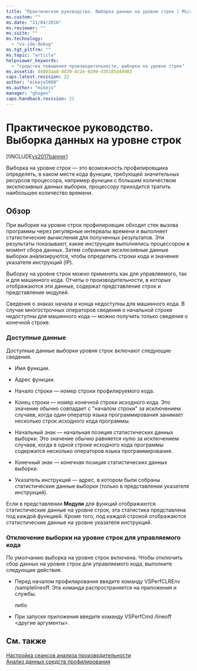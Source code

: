 ```yaml
---
title: "Практическое руководство. Выборка данных на уровне строк | Microsoft Docs"
ms.custom: ""
ms.date: "11/04/2016"
ms.reviewer: ""
ms.suite: ""
ms.technology: 
  - "vs-ide-debug"
ms.tgt_pltfrm: ""
ms.topic: "article"
helpviewer_keywords: 
  - "средства повышения производительности, выборка на уровне строк"
ms.assetid: 44803aad-dd39-4c2e-9209-d35185d44983
caps.latest.revision: 22
author: "mikejo5000"
ms.author: "mikejo"
manager: "ghogen"
caps.handback.revision: 22
---
```

# Практическое руководство. Выборка данных на уровне строк
[!INCLUDE[vs2017banner](../code-quality/includes/vs2017banner.md)]

Выборка на уровне строк — это возможность профилировщика определять, в каком месте кода функции, требующей значительных ресурсов процессора, например функции с большим количеством эксклюзивных данных выборки, процессору приходится тратить наибольшее количество времени.  
  
## Обзор  
 При выборке на уровне строк профилировщик обходит стек вызова программы через регулярные интервалы времени и выполняет статистические вычисления для полученных результатов.  Эти результаты показывают, какие инструкции выполнялись процессором в момент сбора данных.  Затем собранные эксклюзивные данные выборки анализируются, чтобы определить строки кода и значения указателя инструкций \(IP\).  
  
 Выборку на уровне строк можно применять как для управляемого, так и для машинного кода.  Отчеты о производительности, в которых отображаются эти данные, содержат представление строк и представление модулей.  
  
 Сведения о знаках начала и конца недоступны для машинного кода.  В случае многострочных операторов сведения о начальной строке недоступны для машинного кода — можно получить только сведения о конечной строке.  
  
### Доступные данные  
 Доступные данные выборки уровня строк включают следующие сведения.  
  
-   Имя функции.  
  
-   Адрес функции.  
  
-   Начало строки — номер строки профилируемого кода.  
  
-   Конец строки — номер конечной строки исходного кода.  Это значение обычно совпадает с "началом строки" за исключением случаев, когда один оператор языка программирования занимает несколько строк исходного кода программы.  
  
-   Начальный знак — начальная позиция статистических данных выборки.  Это значение обычно равняется нулю за исключением случаев, когда в одной строке исходного кода программы содержатся несколько операторов языка программирования.  
  
-   Конечный знак — конечная позиция статистических данных выборки.  
  
-   Указатель инструкций — адрес, в котором были собраны статистические данные выборки \(только в представлении указателя инструкций\).  
  
 Если в представлении **Модули** для функций отображаются статистические данные на уровне строк, эта статистика представлена под каждой функцией.  Кроме того, под каждой строкой отображаются статистические данные на уровне указателя инструкций.  
  
### Отключение выборки на уровне строк для управляемого кода  
 По умолчанию выборка на уровне строк включена.  Чтобы отключить сбор данных на уровне строк для управляемого кода, выполните следующие действия.  
  
-   Перед началом профилирования введите команду VSPerfCLREnv \/samplelineoff.  Эта команда распространяется на приложения и службы.  
  
     либо  
  
-   При запуске приложения введите команду VSPerfCmd \/lineoff \<другие аргументы\>.  
  
## См. также  
 [Настройка сеансов анализа производительности](../profiling/configuring-performance-sessions.md)   
 [Анализ данных средств профилирования](../profiling/analyzing-performance-tools-data.md)